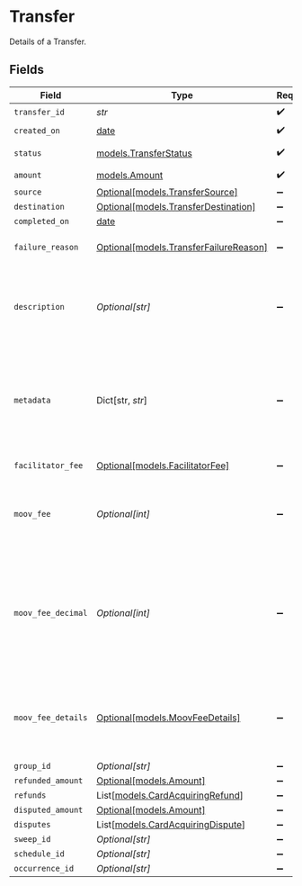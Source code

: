 # Transfer

Details of a Transfer.


## Fields

| Field                                                                                                        | Type                                                                                                         | Required                                                                                                     | Description                                                                                                  | Example                                                                                                      |
| ------------------------------------------------------------------------------------------------------------ | ------------------------------------------------------------------------------------------------------------ | ------------------------------------------------------------------------------------------------------------ | ------------------------------------------------------------------------------------------------------------ | ------------------------------------------------------------------------------------------------------------ |
| `transfer_id`                                                                                                | *str*                                                                                                        | :heavy_check_mark:                                                                                           | N/A                                                                                                          |                                                                                                              |
| `created_on`                                                                                                 | [date](https://docs.python.org/3/library/datetime.html#date-objects)                                         | :heavy_check_mark:                                                                                           | N/A                                                                                                          |                                                                                                              |
| `status`                                                                                                     | [models.TransferStatus](../models/transferstatus.md)                                                         | :heavy_check_mark:                                                                                           | Status of a transfer.                                                                                        |                                                                                                              |
| `amount`                                                                                                     | [models.Amount](../models/amount.md)                                                                         | :heavy_check_mark:                                                                                           | N/A                                                                                                          |                                                                                                              |
| `source`                                                                                                     | [Optional[models.TransferSource]](../models/transfersource.md)                                               | :heavy_minus_sign:                                                                                           | N/A                                                                                                          |                                                                                                              |
| `destination`                                                                                                | [Optional[models.TransferDestination]](../models/transferdestination.md)                                     | :heavy_minus_sign:                                                                                           | N/A                                                                                                          |                                                                                                              |
| `completed_on`                                                                                               | [date](https://docs.python.org/3/library/datetime.html#date-objects)                                         | :heavy_minus_sign:                                                                                           | N/A                                                                                                          |                                                                                                              |
| `failure_reason`                                                                                             | [Optional[models.TransferFailureReason]](../models/transferfailurereason.md)                                 | :heavy_minus_sign:                                                                                           | Reason for a transfer's failure.                                                                             |                                                                                                              |
| `description`                                                                                                | *Optional[str]*                                                                                              | :heavy_minus_sign:                                                                                           | An optional description of the transfer for your own internal use.                                           | Pay Instructor for May 15 Class                                                                              |
| `metadata`                                                                                                   | Dict[str, *str*]                                                                                             | :heavy_minus_sign:                                                                                           | Free-form key-value pair list. Useful for storing information that is not captured elsewhere.                | {<br/>"optional": "metadata"<br/>}                                                                           |
| `facilitator_fee`                                                                                            | [Optional[models.FacilitatorFee]](../models/facilitatorfee.md)                                               | :heavy_minus_sign:                                                                                           | Total or markup fee.                                                                                         |                                                                                                              |
| `moov_fee`                                                                                                   | *Optional[int]*                                                                                              | :heavy_minus_sign:                                                                                           | Fees charged to your platform account for transfers.                                                         |                                                                                                              |
| `moov_fee_decimal`                                                                                           | *Optional[int]*                                                                                              | :heavy_minus_sign:                                                                                           | Same as `moovFee`, but a decimal-formatted numerical string that represents up to 9 decimal place precision. |                                                                                                              |
| `moov_fee_details`                                                                                           | [Optional[models.MoovFeeDetails]](../models/moovfeedetails.md)                                               | :heavy_minus_sign:                                                                                           | Processing and pass-through costs that add up to the moovFee.                                                |                                                                                                              |
| `group_id`                                                                                                   | *Optional[str]*                                                                                              | :heavy_minus_sign:                                                                                           | N/A                                                                                                          |                                                                                                              |
| `refunded_amount`                                                                                            | [Optional[models.Amount]](../models/amount.md)                                                               | :heavy_minus_sign:                                                                                           | N/A                                                                                                          |                                                                                                              |
| `refunds`                                                                                                    | List[[models.CardAcquiringRefund](../models/cardacquiringrefund.md)]                                         | :heavy_minus_sign:                                                                                           | N/A                                                                                                          |                                                                                                              |
| `disputed_amount`                                                                                            | [Optional[models.Amount]](../models/amount.md)                                                               | :heavy_minus_sign:                                                                                           | N/A                                                                                                          |                                                                                                              |
| `disputes`                                                                                                   | List[[models.CardAcquiringDispute](../models/cardacquiringdispute.md)]                                       | :heavy_minus_sign:                                                                                           | N/A                                                                                                          |                                                                                                              |
| `sweep_id`                                                                                                   | *Optional[str]*                                                                                              | :heavy_minus_sign:                                                                                           | N/A                                                                                                          |                                                                                                              |
| `schedule_id`                                                                                                | *Optional[str]*                                                                                              | :heavy_minus_sign:                                                                                           | N/A                                                                                                          |                                                                                                              |
| `occurrence_id`                                                                                              | *Optional[str]*                                                                                              | :heavy_minus_sign:                                                                                           | N/A                                                                                                          |                                                                                                              |